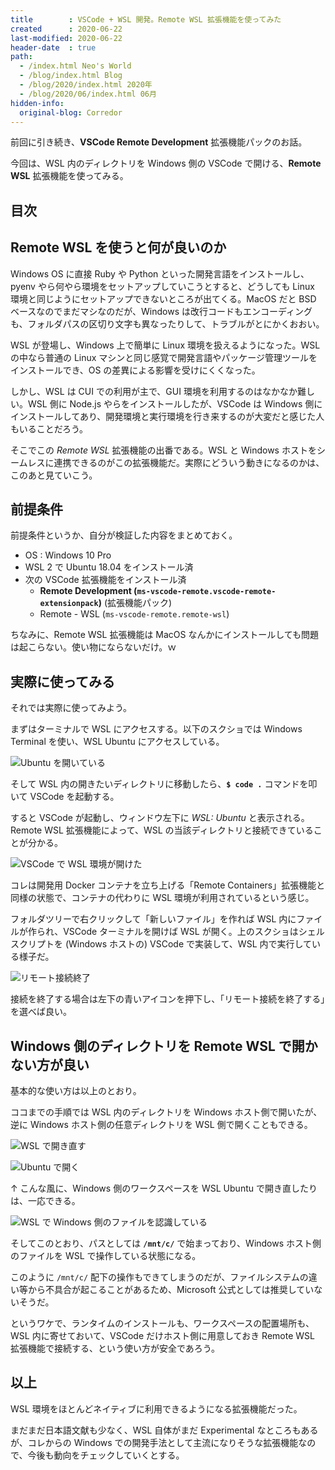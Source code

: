 ```yaml
---
title        : VSCode + WSL 開発。Remote WSL 拡張機能を使ってみた
created      : 2020-06-22
last-modified: 2020-06-22
header-date  : true
path:
  - /index.html Neo's World
  - /blog/index.html Blog
  - /blog/2020/index.html 2020年
  - /blog/2020/06/index.html 06月
hidden-info:
  original-blog: Corredor
---
```


前回に引き続き、__VSCode Remote Development__ 拡張機能パックのお話。

今回は、WSL 内のディレクトリを Windows 側の VSCode で開ける、__Remote WSL__ 拡張機能を使ってみる。

## 目次

## Remote WSL を使うと何が良いのか

Windows OS に直接 Ruby や Python といった開発言語をインストールし、pyenv やら何やら環境をセットアップしていこうとすると、どうしても Linux 環境と同じようにセットアップできないところが出てくる。MacOS だと BSD ベースなのでまだマシなのだが、Windows は改行コードもエンコーディングも、フォルダパスの区切り文字も異なったりして、トラブルがとにかくおおい。

WSL が登場し、Windows 上で簡単に Linux 環境を扱えるようになった。WSL の中なら普通の Linux マシンと同じ感覚で開発言語やパッケージ管理ツールをインストールでき、OS の差異による影響を受けにくくなった。

しかし、WSL は CUI での利用が主で、GUI 環境を利用するのはなかなか難しい。WSL 側に Node.js やらをインストールしたが、VSCode は Windows 側にインストールしてあり、開発環境と実行環境を行き来するのが大変だと感じた人もいることだろう。

そこでこの _Remote WSL_ 拡張機能の出番である。WSL と Windows ホストをシームレスに連携できるのがこの拡張機能だ。実際にどういう動きになるのかは、このあと見ていこう。

## 前提条件

前提条件というか、自分が検証した内容をまとめておく。

- OS : Windows 10 Pro
- WSL 2 で Ubuntu 18.04 をインストール済
- 次の VSCode 拡張機能をインストール済
  - __Remote Development (`ms-vscode-remote.vscode-remote-extensionpack`)__ (拡張機能パック)
  - Remote - WSL (`ms-vscode-remote.remote-wsl`)

ちなみに、Remote WSL 拡張機能は MacOS なんかにインストールしても問題は起こらない。使い物にならないだけ。ｗ

## 実際に使ってみる

それでは実際に使ってみよう。

まずはターミナルで WSL にアクセスする。以下のスクショでは Windows Terminal を使い、WSL Ubuntu にアクセスしている。

![Ubuntu を開いている](22-01-01.png)

そして WSL 内の開きたいディレクトリに移動したら、__`$ code .`__ コマンドを叩いて VSCode を起動する。

すると VSCode が起動し、ウィンドウ左下に _WSL: Ubuntu_ と表示される。Remote WSL 拡張機能によって、WSL の当該ディレクトリと接続できていることが分かる。

![VSCode で WSL 環境が開けた](22-01-02.png)

コレは開発用 Docker コンテナを立ち上げる「Remote Containers」拡張機能と同様の状態で、コンテナの代わりに WSL 環境が利用されているという感じ。

フォルダツリーで右クリックして「新しいファイル」を作れば WSL 内にファイルが作られ、VSCode ターミナルを開けば WSL が開く。上のスクショはシェルスクリプトを (Windows ホストの) VSCode で実装して、WSL 内で実行している様子だ。

![リモート接続終了](22-01-03.png)

接続を終了する場合は左下の青いアイコンを押下し、「リモート接続を終了する」を選べば良い。

## Windows 側のディレクトリを Remote WSL で開かない方が良い

基本的な使い方は以上のとおり。

ココまでの手順では WSL 内のディレクトリを Windows ホスト側で開いたが、逆に Windows ホスト側の任意ディレクトリを WSL 側で開くこともできる。

![WSL で開き直す](22-01-04.png)

![Ubuntu で開く](22-01-05.png)

↑ こんな風に、Windows 側のワークスペースを WSL Ubuntu で開き直したりは、一応できる。

![WSL で Windows 側のファイルを認識している](22-01-06.png)

そしてこのとおり、パスとしては __`/mnt/c/`__ で始まっており、Windows ホスト側のファイルを WSL で操作している状態になる。

このように `/mnt/c/` 配下の操作もできてしまうのだが、ファイルシステムの違い等から不具合が起こることがあるため、Microsoft 公式としては推奨していないそうだ。

というワケで、ランタイムのインストールも、ワークスペースの配置場所も、WSL 内に寄せておいて、VSCode だけホスト側に用意しておき Remote WSL 拡張機能で接続する、という使い方が安全であろう。

## 以上

WSL 環境をほとんどネイティブに利用できるようになる拡張機能だった。

まだまだ日本語文献も少なく、WSL 自体がまだ Experimental なところもあるが、コレからの Windows での開発手法として主流になりそうな拡張機能なので、今後も動向をチェックしていくとする。
